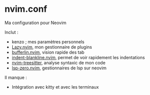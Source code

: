 # nvim.conf

Ma configuration pour Neovim

Inclut :

- kenzo ; mes paramètres personnels
- [Lazy.nvim](https://github.com/folke/lazy.nvim), mon gestionnaire de plugins
- [bufferlin.nvim](https://github.com/akinsho/bufferline.nvim), vision rapide des tab
- [indent-blankline.nvim](https://github.com/lukas-reineke/indent-blankline.nvim), permet de voir rapidement les indentations
- [nvim-treesitter](https://github.com/nvim-treesitter/nvim-treesitter), analyse syntaxic de mon code
- [lsp-zero.nvim](https://github.com/VonHeikemen/lsp-zero.nvim), gestionnaires de lsp sur neovim



Il manque :

- Intégration avec kitty et avec les terminaux
